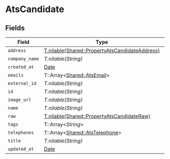 # AtsCandidate


## Fields

| Field                                                                                                | Type                                                                                                 | Required                                                                                             | Description                                                                                          |
| ---------------------------------------------------------------------------------------------------- | ---------------------------------------------------------------------------------------------------- | ---------------------------------------------------------------------------------------------------- | ---------------------------------------------------------------------------------------------------- |
| `address`                                                                                            | [T.nilable(Shared::PropertyAtsCandidateAddress)](../../models/shared/propertyatscandidateaddress.md) | :heavy_minus_sign:                                                                                   | N/A                                                                                                  |
| `company_name`                                                                                       | *T.nilable(String)*                                                                                  | :heavy_minus_sign:                                                                                   | N/A                                                                                                  |
| `created_at`                                                                                         | [Date](https://ruby-doc.org/stdlib-2.6.1/libdoc/date/rdoc/Date.html)                                 | :heavy_minus_sign:                                                                                   | N/A                                                                                                  |
| `emails`                                                                                             | T::Array<[Shared::AtsEmail](../../models/shared/atsemail.md)>                                        | :heavy_minus_sign:                                                                                   | N/A                                                                                                  |
| `external_id`                                                                                        | *T.nilable(String)*                                                                                  | :heavy_minus_sign:                                                                                   | N/A                                                                                                  |
| `id`                                                                                                 | *T.nilable(String)*                                                                                  | :heavy_minus_sign:                                                                                   | N/A                                                                                                  |
| `image_url`                                                                                          | *T.nilable(String)*                                                                                  | :heavy_minus_sign:                                                                                   | N/A                                                                                                  |
| `name`                                                                                               | *T.nilable(String)*                                                                                  | :heavy_minus_sign:                                                                                   | N/A                                                                                                  |
| `raw`                                                                                                | [T.nilable(Shared::PropertyAtsCandidateRaw)](../../models/shared/propertyatscandidateraw.md)         | :heavy_minus_sign:                                                                                   | N/A                                                                                                  |
| `tags`                                                                                               | T::Array<*String*>                                                                                   | :heavy_minus_sign:                                                                                   | N/A                                                                                                  |
| `telephones`                                                                                         | T::Array<[Shared::AtsTelephone](../../models/shared/atstelephone.md)>                                | :heavy_minus_sign:                                                                                   | N/A                                                                                                  |
| `title`                                                                                              | *T.nilable(String)*                                                                                  | :heavy_minus_sign:                                                                                   | N/A                                                                                                  |
| `updated_at`                                                                                         | [Date](https://ruby-doc.org/stdlib-2.6.1/libdoc/date/rdoc/Date.html)                                 | :heavy_minus_sign:                                                                                   | N/A                                                                                                  |